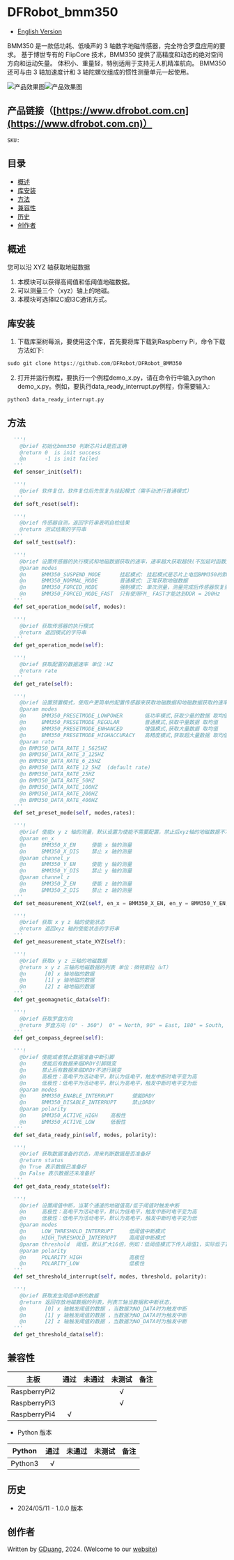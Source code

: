 # DFRobot_bmm350

- [English Version](./README.md)

BMM350 是一款低功耗、低噪声的 3 轴数字地磁传感器，完全符合罗盘应用的要求。 基于博世专有的 FlipCore 技术，BMM350 提供了高精度和动态的绝对空间方向和运动矢量。 体积小、重量轻，特别适用于支持无人机精准航向。 BMM350 还可与由 3 轴加速度计和 3 轴陀螺仪组成的惯性测量单元一起使用。

![产品效果图](../../resources/images)![产品效果图](../../resources/images)


## 产品链接（[https://www.dfrobot.com.cn](https://www.dfrobot.com.cn)）
    SKU: 

## 目录

  * [概述](#概述)
  * [库安装](#库安装)
  * [方法](#方法)
  * [兼容性](#兼容性)
  * [历史](#历史)
  * [创作者](#创作者)

## 概述

您可以沿 XYZ 轴获取地磁数据

1. 本模块可以获得高阈值和低阈值地磁数据。 <br>
2. 可以测量三个（xyz）轴上的地磁。<br>
3. 本模块可选择I2C或I3C通讯方式。<br> 


## 库安装
1. 下载库至树莓派，要使用这个库，首先要将库下载到Raspberry Pi，命令下载方法如下:<br>
```python
sudo git clone https://github.com/DFRobot/DFRobot_BMM350
```
2. 打开并运行例程，要执行一个例程demo_x.py，请在命令行中输入python demo_x.py。例如，要执行data_ready_interrupt.py例程，你需要输入:<br>

```python
python3 data_ready_interrupt.py 
```

## 方法

```python
  '''!
    @brief 初始化bmm350 判断芯片id是否正确
    @return 0  is init success
    @n      -1 is init failed
  '''
  def sensor_init(self):

  '''!
    @brief 软件复位，软件复位后先恢复为挂起模式（需手动进行普通模式）
  '''
  def soft_reset(self):

  '''!
    @brief 传感器自测，返回字符串表明自检结果
    @return 测试结果的字符串
  '''
  def self_test(self):

  '''!
    @brief 设置传感器的执行模式和地磁数据获取的速率，速率越大获取越快(不加延时函数)
    @param modes
    @n     BMM350_SUSPEND_MODE      挂起模式: 挂起模式是芯片上电后BMM350的默认电源模式，在挂起模式下电流消耗最小，因此，这种模式在不需要进行数据转换时非常有用。所有寄存器的读写是可能的
    @n     BMM350_NORMAL_MODE       普通模式: 正常获取地磁数据
    @n     BMM350_FORCED_MODE       强制模式: 单次测量，测量完成后传感器恢复到暂停模式
    @n     BMM350_FORCED_MODE_FAST  只有使用FM_ FAST才能达到ODR = 200Hz
  '''
  def set_operation_mode(self, modes):

  '''!
    @brief 获取传感器的执行模式
    @return 返回模式的字符串
  '''
  def get_operation_mode(self):

  '''!
    @brief 获取配置的数据速率 单位：HZ
    @return rate
  '''
  def get_rate(self):

  '''!
    @brief 设置预置模式，使用户更简单的配置传感器来获取地磁数据和地磁数据获取的速率，速率越大获取 (默认的采集速率为12.5Hz)
    @param modes 
    @n     BMM350_PRESETMODE_LOWPOWER       低功率模式,获取少量的数据 取均值
    @n     BMM350_PRESETMODE_REGULAR        普通模式,获取中量数据 取均值
    @n     BMM350_PRESETMODE_ENHANCED       增强模式,获取大量数据 取均值
    @n     BMM350_PRESETMODE_HIGHACCURACY   高精度模式,获取超大量数据 取均值
    @param rate
    @n BMM350_DATA_RATE_1_5625HZ
    @n BMM350_DATA_RATE_3_125HZ
    @n BMM350_DATA_RATE_6_25HZ
    @n BMM350_DATA_RATE_12_5HZ  (default rate)
    @n BMM350_DATA_RATE_25HZ
    @n BMM350_DATA_RATE_50HZ
    @n BMM350_DATA_RATE_100HZ
    @n BMM350_DATA_RATE_200HZ
    @n BMM350_DATA_RATE_400HZ
  '''
  def set_preset_mode(self, modes,rates):

  '''!
    @brief 使能x y z 轴的测量，默认设置为使能不需要配置，禁止后xyz轴的地磁数据不准确
    @param en_x
    @n     BMM350_X_EN     使能 x 轴的测量
    @n     BMM350_X_DIS    禁止 x 轴的测量
    @param channel_y
    @n     BMM350_Y_EN     使能 y 轴的测量
    @n     BMM350_Y_DIS    禁止 y 轴的测量
    @param channel_z
    @n     BMM350_Z_EN     使能 z 轴的测量
    @n     BMM350_Z_DIS    禁止 z 轴的测量
  '''
  def set_measurement_XYZ(self, en_x = BMM350_X_EN, en_y = BMM350_Y_EN, en_z = BMM350_Z_EN):

  '''!
    @brief 获取 x y z 轴的使能状态
    @return 返回xyz 轴的使能状态的字符串
  '''
  def get_measurement_state_XYZ(self):

  '''!
    @brief 获取x y z 三轴的地磁数据
    @return x y z 三轴的地磁数据的列表 单位：微特斯拉（uT）
    @n      [0] x 轴地磁的数据
    @n      [1] y 轴地磁的数据
    @n      [2] z 轴地磁的数据
  '''
  def get_geomagnetic_data(self):

  '''!
    @brief 获取罗盘方向
    @return 罗盘方向 (0° - 360°)  0° = North, 90° = East, 180° = South, 270° = West.
  '''
  def get_compass_degree(self):

  '''!
    @brief 使能或者禁止数据准备中断引脚
    @n     使能后有数据来临DRDY引脚跳变
    @n     禁止后有数据来临DRDY不进行跳变
    @n     高极性：高电平为活动电平，默认为低电平，触发中断时电平变为高
    @n     低极性：低电平为活动电平，默认为高电平，触发中断时电平变为低
    @param modes
    @n     BMM350_ENABLE_INTERRUPT      使能DRDY
    @n     BMM350_DISABLE_INTERRUPT     禁止DRDY
    @param polarity
    @n     BMM350_ACTIVE_HIGH    高极性
    @n     BMM350_ACTIVE_LOW     低极性
  '''
  def set_data_ready_pin(self, modes, polarity):

  '''!
    @brief 获取数据准备的状态，用来判断数据是否准备好
    @return status
    @n True 表示数据已准备好
    @n False 表示数据还未准备好
  '''
  def get_data_ready_state(self):

  '''!
    @brief 设置阈值中断，当某个通道的地磁值高/低于阈值时触发中断
    @n     高极性：高电平为活动电平，默认为低电平，触发中断时电平变为高
    @n     低极性：低电平为活动电平，默认为高电平，触发中断时电平变为低
    @param modes
    @n     LOW_THRESHOLD_INTERRUPT     低阈值中断模式
    @n     HIGH_THRESHOLD_INTERRUPT    高阈值中断模式
    @param threshold  阈值，默认扩大16倍，例如：低阈值模式下传入阈值1，实际低于16的地磁数据都会触发中断
    @param polarity
    @n     POLARITY_HIGH               高极性
    @n     POLARITY_LOW                低极性
  '''
  def set_threshold_interrupt(self, modes, threshold, polarity):

  '''!
    @brief 获取发生阈值中断的数据
    @return 返回存放地磁数据的列表，列表三轴当数据和中断状态，
    @n      [0] x 轴触发阈值的数据 ，当数据为NO_DATA时为触发中断
    @n      [1] y 轴触发阈值的数据 ，当数据为NO_DATA时为触发中断
    @n      [2] z 轴触发阈值的数据 ，当数据为NO_DATA时为触发中断
  '''
  def get_threshold_data(self):
```

## 兼容性

| 主板         | 通过 | 未通过 | 未测试 | 备注 |
| ------------ | :--: | :----: | :----: | :--: |
| RaspberryPi2 |      |        |   √    |      |
| RaspberryPi3 |      |        |   √    |      |
| RaspberryPi4 |  √   |        |        |      |

* Python 版本

| Python  | 通过 | 未通过 | 未测试 | 备注 |
| ------- | :--: | :----: | :----: | ---- |
| Python3 |  √   |        |        |      |

## 历史

- 2024/05/11 - 1.0.0 版本

## 创作者

Written by [GDuang](yonglei.ren@dfrobot.com), 2024. (Welcome to our [website](https://www.dfrobot.com/))






